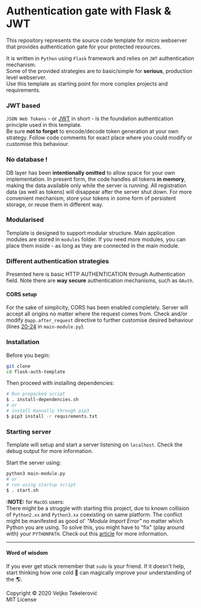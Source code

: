 # Authentication gate with Flask & JWT
This repository represents the source code template for micro webserver that provides authentication gate for your protected resources.

It is written in `Python` using `Flask` framework and relies on `JWT` authentication mechanism.  
Some of the provided strategies are to basic/simple for **serious**, production level webserver.  
Use this template as starting point for more complex projects and requirements.

### JWT based
`JSON Web Tokens` - or [JWT](https://jwt.io/) in short - is the foundation authentication principle used in this template.  
Be sure **not to forget** to encode/decode token generation at your own strategy. Follow code comments for exact place where you could modify or customise this behaviour.

### No database !
DB layer has been **intentionally omitted** to allow space for your own implementation. In present form, the code handles all tokens **in memory**, making the data available only while the server is running. All registration data (as well as tokens) will disappear after the server shut down.
For more convenient mechanism, store your tokens in some form of persistent storage, or reuse them in different way.

### Modularised
Template is designed to support modular structure. Main application modules are stored in `modules` folder. If you need more modules, you can place them inside - as long as they are connected in the main module.

### Different authentication strategies
Presented here is basic HTTP AUTHENTICATION through Authentication field. Note there are **way secure** authentication mechanisms, such as `OAuth`.

#### CORS setup
For the sake of simplicity, CORS has been enabled completely. Server will accept all origins no matter where the request comes from. Check and/or modify `@app.after_request` directive to further customise desired behaviour (lines [20-24](https://github.com/vexy/flask-auth-template/blob/master/main-module.py#L20-L24) in `main-module.py`).

### Installation
Before you begin:
```bash
git clone
cd flask-auth-template
```
Then proceed with installing dependencies:
```bash
# Run prepacked script
$ . install-dependencies.sh
# or
# install manually through pip3
$ pip3 install -r requirements.txt
```

### Starting server
Template will setup and start a server listening on `localhost`. Check the debug output for more information.  

Start the server using:
```bash
python3 main-module.py
# or
# run using startup script
$ . start.sh
```

**:NOTE:** for `MacOS` users:  
There might be a struggle with starting this project, due to known collision of `Python2.xx` and `Python3.xx` coexisting on same platform. The conflict might be manifested as good ol' *"Module Import Error"* no matter which Python you are using.
To solve this, you might have to "fix" (play around with) your `PYTHONPATH`.  Check out this [article](https://bic-berkeley.github.io/psych-214-fall-2016/using_pythonpath.html) for more information.

----

#### Word of wisdom
If you ever get stuck remember that `sudo` is your friend. If it doesn't help, start thinking how one cold 🍺 can magically improve your understanding of the 🌎.


Copyright © 2020 Veljko Tekelerović  
MIT License

